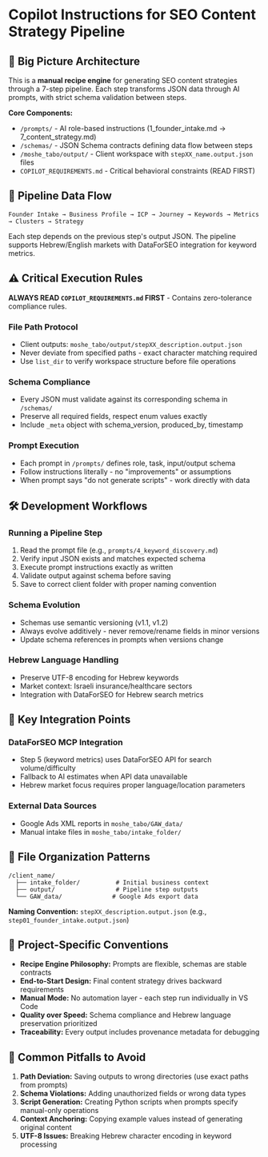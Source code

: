 # Copilot Instructions for SEO Content Strategy Pipeline

## 🧠 Big Picture Architecture

This is a **manual recipe engine** for generating SEO content strategies through a 7-step pipeline. Each step transforms JSON data through AI prompts, with strict schema validation between steps.

**Core Components:**
- `/prompts/` - AI role-based instructions (1_founder_intake.md → 7_content_strategy.md)
- `/schemas/` - JSON Schema contracts defining data flow between steps
- `/moshe_tabo/output/` - Client workspace with `stepXX_name.output.json` files
- `COPILOT_REQUIREMENTS.md` - Critical behavioral constraints (READ FIRST)

## 🔄 Pipeline Data Flow

```
Founder Intake → Business Profile → ICP → Journey → Keywords → Metrics → Clusters → Strategy
```

Each step depends on the previous step's output JSON. The pipeline supports Hebrew/English markets with DataForSEO integration for keyword metrics.

## ⚠️ Critical Execution Rules

**ALWAYS READ `COPILOT_REQUIREMENTS.md` FIRST** - Contains zero-tolerance compliance rules.

### File Path Protocol
- Client outputs: `moshe_tabo/output/stepXX_description.output.json`
- Never deviate from specified paths - exact character matching required
- Use `list_dir` to verify workspace structure before file operations

### Schema Compliance
- Every JSON must validate against its corresponding schema in `/schemas/`
- Preserve all required fields, respect enum values exactly
- Include `_meta` object with schema_version, produced_by, timestamp

### Prompt Execution
- Each prompt in `/prompts/` defines role, task, input/output schema
- Follow instructions literally - no "improvements" or assumptions
- When prompt says "do not generate scripts" - work directly with data

## 🛠️ Development Workflows

### Running a Pipeline Step
1. Read the prompt file (e.g., `prompts/4_keyword_discovery.md`)
2. Verify input JSON exists and matches expected schema
3. Execute prompt instructions exactly as written
4. Validate output against schema before saving
5. Save to correct client folder with proper naming convention

### Schema Evolution
- Schemas use semantic versioning (v1.1, v1.2)
- Always evolve additively - never remove/rename fields in minor versions
- Update schema references in prompts when versions change

### Hebrew Language Handling
- Preserve UTF-8 encoding for Hebrew keywords
- Market context: Israeli insurance/healthcare sectors
- Integration with DataForSEO for Hebrew search metrics

## 🔧 Key Integration Points

### DataForSEO MCP Integration
- Step 5 (keyword metrics) uses DataForSEO API for search volume/difficulty
- Fallback to AI estimates when API data unavailable
- Hebrew market focus requires proper language/location parameters

### External Data Sources
- Google Ads XML reports in `moshe_tabo/GAW_data/`
- Manual intake files in `moshe_tabo/intake_folder/`

## 📁 File Organization Patterns

```
/client_name/
  ├── intake_folder/          # Initial business context
  ├── output/                 # Pipeline step outputs
  └── GAW_data/              # Google Ads export data
```

**Naming Convention:** `stepXX_description.output.json` (e.g., `step01_founder_intake.output.json`)

## 🎯 Project-Specific Conventions

- **Recipe Engine Philosophy:** Prompts are flexible, schemas are stable contracts
- **End-to-Start Design:** Final content strategy drives backward requirements
- **Manual Mode:** No automation layer - each step run individually in VS Code
- **Quality over Speed:** Schema compliance and Hebrew language preservation prioritized
- **Traceability:** Every output includes provenance metadata for debugging

## 🚨 Common Pitfalls to Avoid

1. **Path Deviation:** Saving outputs to wrong directories (use exact paths from prompts)
2. **Schema Violations:** Adding unauthorized fields or wrong data types
3. **Script Generation:** Creating Python scripts when prompts specify manual-only operations
4. **Context Anchoring:** Copying example values instead of generating original content
5. **UTF-8 Issues:** Breaking Hebrew character encoding in keyword processing
